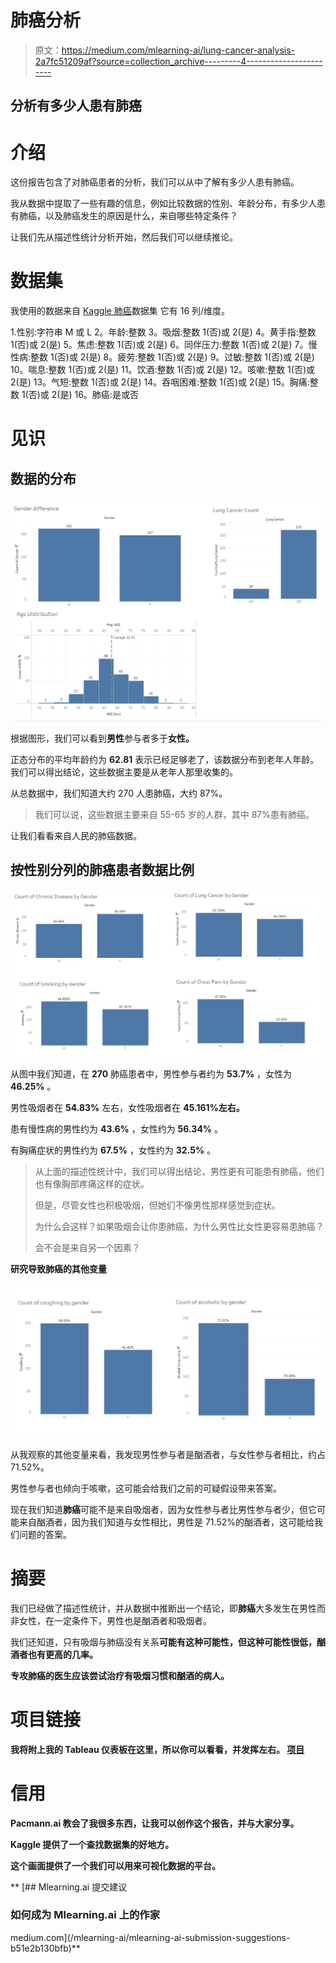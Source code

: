 # 肺癌分析

> 原文：<https://medium.com/mlearning-ai/lung-cancer-analysis-2a7fc51209af?source=collection_archive---------4----------------------->

## 分析有多少人患有肺癌

# 介绍

这份报告包含了对肺癌患者的分析，我们可以从中了解有多少人患有肺癌。

我从数据中提取了一些有趣的信息，例如比较数据的性别、年龄分布，有多少人患有肺癌，以及肺癌发生的原因是什么，来自哪些特定条件？

让我们先从描述性统计分析开始，然后我们可以继续推论。

# 数据集

我使用的数据来自 [Kaggle 肺癌](https://www.kaggle.com/datasets/nancyalaswad90/lung-cancer)数据集
它有 16 列/维度。

1.性别:字符串 M 或 L
2。年龄:整数
3。吸烟:整数 1(否)或 2(是)
4。黄手指:整数 1(否)或 2(是)
5。焦虑:整数 1(否)或 2(是)
6。同伴压力:整数 1(否)或 2(是)
7。慢性病:整数 1(否)或 2(是)
8。疲劳:整数 1(否)或 2(是)
9。过敏:整数 1(否)或 2(是)
10。喘息:整数 1(否)或 2(是)
11。饮酒:整数 1(否)或 2(是)
12。咳嗽:整数 1(否)或 2(是)
13。气短:整数 1(否)或 2(是)
14。吞咽困难:整数 1(否)或 2(是)
15。胸痛:整数 1(否)或 2(是)
16。肺癌:是或否

# 见识

## 数据的分布

![](img/965fac28354bff7eff4dc8da053ea1a2.png)

根据图形，我们可以看到**男性**参与者多于**女性。**

正态分布的平均年龄约为 **62.81** 表示已经足够老了，该数据分布到老年人年龄。我们可以得出结论，这些数据主要是从老年人那里收集的。

从总数据中，我们知道大约 270 人患肺癌，大约 87%。

> 我们可以说，这些数据主要来自 55-65 岁的人群，其中 87%患有肺癌。

让我们看看来自人民的肺癌数据。

## 按性别分列的肺癌患者数据比例

![](img/222b6419d40ad396d87589e76c539cc2.png)

从图中我们知道，在 **270** 肺癌患者中，男性参与者约为 **53.7%** ，女性为 **46.25%** 。

男性吸烟者在 **54.83%** 左右，女性吸烟者在 **45.161%左右。**

患有慢性病的男性约为 **43.6%** ，女性约为 **56.34%** 。

有胸痛症状的男性约为 **67.5%** ，女性约为 **32.5%** 。

> 从上面的描述性统计中，我们可以得出结论，男性更有可能患有肺癌，他们也有像胸部疼痛这样的症状。
> 
> 但是，尽管女性也积极吸烟，但她们不像男性那样感觉到症状。
> 
> 为什么会这样？如果吸烟会让你患肺癌，为什么男性比女性更容易患肺癌？
> 
> 会不会是来自另一个因素？

**研究导致肺癌的其他变量**

![](img/406335357f572de08616e91ec49b9911.png)

从我观察的其他变量来看，我发现男性参与者是酗酒者，与女性参与者相比，约占 71.52%。

男性参与者也倾向于咳嗽，这可能会给我们之前的可疑假设带来答案。

现在我们知道**肺癌**可能不是来自吸烟者，因为女性参与者比男性参与者少，但它可能来自酗酒者，因为我们知道与女性相比，男性是 71.52%的酗酒者，这可能给我们问题的答案。

# 摘要

我们已经做了描述性统计，并从数据中推断出一个结论，即**肺癌**大多发生在男性而非女性，在一定条件下，男性也是酗酒者和吸烟者。

我们还知道，只有吸烟与肺癌没有关系**可能有这种可能性，但这种可能性很低，酗酒者也有更高的几率。**

**专攻肺癌的医生应该尝试治疗有吸烟习惯和酗酒的病人。**

# **项目链接**

**我将附上我的 Tableau 仪表板在这里，所以你可以看看，并发挥左右。 [**项目**](https://public.tableau.com/app/profile/bee.bee.wijaya/viz/LungCancerAnalysis_16648091469630/LungCancerStory)**

# **信用**

**Pacmann.ai 教会了我很多东西，让我可以创作这个报告，并与大家分享。**

**Kaggle 提供了一个查找数据集的好地方。**

**这个画面提供了一个我们可以用来可视化数据的平台。**

**[](/mlearning-ai/mlearning-ai-submission-suggestions-b51e2b130bfb) [## Mlearning.ai 提交建议

### 如何成为 Mlearning.ai 上的作家

medium.com](/mlearning-ai/mlearning-ai-submission-suggestions-b51e2b130bfb)**